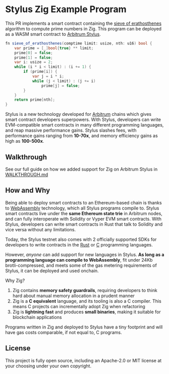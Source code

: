# Stylus Zig Example Program

This PR implements a smart contract containing the [sieve of erathosthenes](https://en.wikipedia.org/wiki/Sieve_of_Eratosthenes) algorithm to compute prime numbers in Zig. This program can be deployed as a WASM smart contract to [Arbitrum Stylus](https://arbitrum.io/stylus).

```c#
fn sieve_of_erathosthenes(comptime limit: usize, nth: u16) bool {
    var prime = [_]bool{true} ** limit;
    prime[0] = false;
    prime[1] = false;
    var i: usize = 2;
    while (i * i < limit) : (i += 1) {
        if (prime[i]) {
            var j = i * i;
            while (j < limit) : (j += i)
                prime[j] = false;
        }
    }
    return prime[nth];
}
```

Stylus is a new technology developed for [Arbitrum](https://arbitrum.io) chains which gives smart contract developers superpowers. With Stylus, developers can write EVM-compatible smart contracts in many different programming languages, and reap massive performance gains. Stylus slashes fees, with performance gains ranging from **10-70x**, and memory efficiency gains as high as **100-500x**.

## Walkthrough

See our full guide on how we added support for Zig on Arbitrum Stylus in [WALKTHROUGH.md](./WALKTHROUGH.md)

## How and Why

Being able to deploy smart contracts to an Ethereum-based chain is thanks to [WebAssembly](https://www.infoworld.com/article/3291780/what-is-webassembly-the-next-generation-web-platform-explained.html) technology, which all Stylus programs compile to. Stylus smart contracts live under the **same Ethereum state trie** in Arbitrum nodes, and can fully interoperate with Solidity or Vyper EVM smart contracts. With Stylus, developers can write smart contracts in Rust that talk to Solidity and vice versa without any limitations.

Today, the Stylus testnet also comes with 2 officially supported SDKs for developers to write contracts in the [Rust](https://github.com/OffchainLabs/stylus-sdk-rs) or [C](https://github.com/OffchainLabs/stylus-sdk-c) programming languages. 

However, _anyone_ can add support for new languages in Stylus. **As long as a programming language can compile to WebAssembly**, fit under 24Kb brotli-compressed, and meets some of the gas metering requirements of Stylus, it can be deployed and used onchain.

Why Zig?

1. Zig contains **memory safety guardrails**, requiring developers to think hard about manual memory allocation in a prudent manner
2. Zig is a **C equivalent** language, and its tooling is also a C compiler. This means C projects can incrementally adopt Zig when refactoring 
3. Zig is **lightning fast** and produces **small binaries**, making it suitable for blockchain applications

Programs written in Zig and deployed to Stylus have a tiny footprint and will have gas costs comparable, if not equal to, C programs.

## License

This project is fully open source, including an Apache-2.0 or MIT license at your choosing under your own copyright.